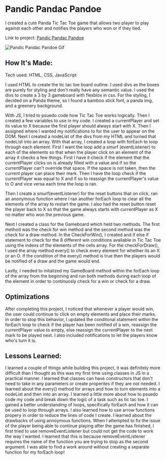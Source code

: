 # Pandic Pandac Pandoe

I created a cute Panda Tic Tac Toe game that allows two player to play against each other and notifies the players who won or if they tied. 

Link to project: [Pandic Pandac Pandoe](pandicpandacpandoe.netlify.app)

![Pandic Pandac Pandoe Gif](<assets/img/pandic pandac pandoe.gif>)

## How It's Made:
Tech used: HTML, CSS, JavaScript

I used HTML to create the tic tac toe board outline. I used divs as the boxes are purely for styling and don't really have any semantic value. I used the divs to create a 3 by 3 gameboard with flexblox in css. For the styling, I decided on a Panda theme, so I found a bamboo stick font, a panda img, and a greenery background.

With JS, I tried to psuedo code how Tic Tac Toe works logically. Then I created a few variables to use in my code. I created a currentPlayer and set its value to X because the first player should always start with X. Then I assigned where I wanted my notifications to for the user to appear on the DOM. Next I created a nodeList of the divs from my HTML and turned that nodeList into an array. With that array, I created a loop with forEach to loop through each element. First I want the loop add a smurf (eventListener) to each of the elements so that when the player click on an element of the array it checks a few things. First I have it check if the element that the currentPlayer clicks on is already filled with a value and if so the currentPlayer can't override that space. If the space is not taken, then the current player can place their mark. 
Then I have the loop check if the currentPlayer was equal to X and if so to reassign the currentPlayer's value to O and vice versa each time the loop is ran. 

Then I create a smurf(eventListener) for the reset buttons that on click, ran an anonymous function where I ran another forEach loop to clear all the elements of the array to restart the game. I also had the reset button reset the player back to X so that the game always starts with currentPlayer as X no matter who won the previous game. 

Next I created a class for the Gameboard which held two methods. The first method was the check for win method and the second method was the check for a draw method. In the CheckForWin(), I created and if else if statement to check for the 8 different win conditions avaliable in Tic Tac Toe using the indexs of the elements of the cells array. For the checkForDraw(), I used the array method every() to check every element for whether its an X or an O. If the condition of the every() method is true then the players would be notified of a draw and the game would end. 

Lastly, I needed to initalized my GameBoard method within the forEach loop of the array from the beginning and run both methods during each loop of the element in order to continuosly check for a win or check for a draw.


## Optimizations

After completing this project, I noticed that whenever a player would win, the user could continue to click on empty elements and place their marks. In order to stop this behavior, I updated the conditonal statement within the forEach loop to check if the player has been notified of a win, reassign the currentPlayer value to empty, else reassign the currentPlayer to the next mark to be played next. I also included notifications to let the players know who's turn it is. 




## Lessons Learned:

I learned a couple of things while building this project, it was definitely more difficult than I thought as this was my first time using classes in JS in a practical manner. I learned that classes can have constructors that don't need to take in any parameters or create properites if they are not needed. I learned about the every() method for arrays and how to turn elements into a nodeList and then into an array. I learned a little more about how to psuedo code my code and break down the logic of a task such as tic tac toe. I gained a better understanding of loops, specifically forEach and how it can be used to loop through arrays. I also learned how to use arrow functions propery in order to reduce the lines of code I create. I learned about the drawbacks of using annoymous functions. When I attempted to fix the issue of the player being able to continue playing after the game has finished, I first tried to use removeEventListener but could not get the code to work the way I wanted. I learned that this is because removeEventListener requires the name of the function you are trying to stop as the second argument. I was able to find a work around without creating a separate function for my forEach loop!